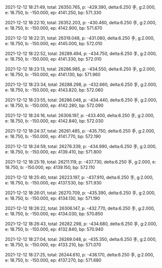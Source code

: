2021-12-12 18:21:49, total: 26350.765, p: -429.390, delta:6.250 手, g:2.000, e: 18.750, b: -150.000, ep: 4141.250, bp: 571.330

2021-12-12 18:22:10, total: 26352.203, p: -430.460, delta:6.250 手, g:2.000, e: 18.750, b: -150.000, ep: 4142.900, bp: 571.670

2021-12-12 18:22:31, total: 26319.048, p: -431.080, delta:6.250 手, g:2.000, e: 18.750, b: -150.000, ep: 4145.000, bp: 572.010

2021-12-12 18:22:52, total: 26289.494, p: -434.750, delta:6.250 手, g:2.000, e: 18.750, b: -150.000, ep: 4141.330, bp: 572.010

2021-12-12 18:23:13, total: 26286.985, p: -434.550, delta:6.250 手, g:2.000, e: 18.750, b: -150.000, ep: 4141.130, bp: 571.960

2021-12-12 18:23:34, total: 26288.298, p: -432.660, delta:6.250 手, g:2.000, e: 18.750, b: -150.000, ep: 4143.820, bp: 572.060

2021-12-12 18:23:55, total: 26286.048, p: -434.440, delta:6.250 手, g:2.000, e: 18.750, b: -150.000, ep: 4142.280, bp: 572.090

2021-12-12 18:24:16, total: 26306.197, p: -433.400, delta:6.250 手, g:2.000, e: 18.750, b: -150.000, ep: 4142.840, bp: 572.030

2021-12-12 18:24:37, total: 26261.485, p: -435.750, delta:6.250 手, g:2.000, e: 18.750, b: -150.000, ep: 4141.770, bp: 572.190

2021-12-12 18:24:59, total: 26276.339, p: -434.990, delta:6.250 手, g:2.000, e: 18.750, b: -150.000, ep: 4139.410, bp: 571.800

2021-12-12 18:25:19, total: 26211.119, p: -437.730, delta:6.250 手, g:2.000, e: 18.750, b: -150.000, ep: 4139.150, bp: 572.110

2021-12-12 18:25:40, total: 26223.197, p: -437.910, delta:6.250 手, g:2.000, e: 18.750, b: -150.000, ep: 4137.530, bp: 571.930

2021-12-12 18:26:01, total: 26270.709, p: -435.390, delta:6.250 手, g:2.000, e: 18.750, b: -150.000, ep: 4134.130, bp: 571.190

2021-12-12 18:26:22, total: 26306.147, p: -432.770, delta:6.250 手, g:2.000, e: 18.750, b: -150.000, ep: 4134.030, bp: 570.850

2021-12-12 18:26:43, total: 26282.298, p: -434.680, delta:6.250 手, g:2.000, e: 18.750, b: -150.000, ep: 4132.840, bp: 570.940

2021-12-12 18:27:04, total: 26269.048, p: -435.350, delta:6.250 手, g:2.000, e: 18.750, b: -150.000, ep: 4133.210, bp: 571.070

2021-12-12 18:27:25, total: 26244.610, p: -436.170, delta:6.250 手, g:2.000, e: 18.750, b: -150.000, ep: 4137.270, bp: 571.680